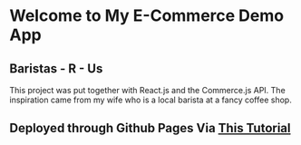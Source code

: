 # Welcome to My E-Commerce Demo App

## Baristas - R - Us

This project was put together with React.js and the Commerce.js API.
The inspiration came from my wife who is a local barista at a fancy coffee shop.

## Deployed through Github Pages Via [This Tutorial](https://github.com/gitname/react-gh-pages)
